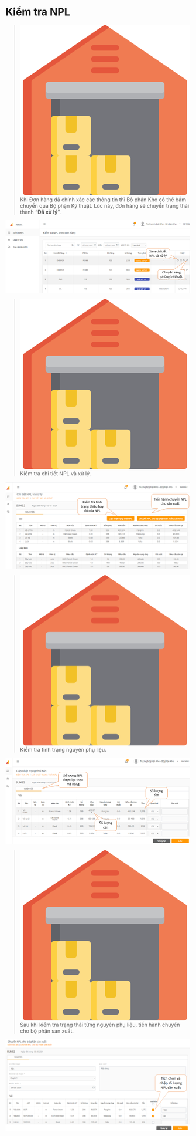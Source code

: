 # Kiểm tra NPL

> ![](../.gitbook/assets/warehouse.png) Khi Đơn hàng đã chính xác các thông tin thì Bộ phận Kho có thể bấm chuyển qua Bộ phận Kỹ thuật. Lúc này, đơn hàng sẽ chuyển trạng thái thành “**Đã xử lý**”.

![](../.gitbook/assets/npl.png)

> ![](../.gitbook/assets/warehouse.png) Kiểm tra chi tiết NPL và xử lý.

![](../.gitbook/assets/nplkho.png)

> ![](../.gitbook/assets/warehouse.png) Kiểm tra tình trạng nguyên phụ liệu.

![](../.gitbook/assets/npl2.png)

> ![](../.gitbook/assets/warehouse.png) Sau khi kiểm tra trạng thái từng nguyên phụ liệu, tiến hành chuyển cho bộ phận sản xuất.

![](../.gitbook/assets/npl3.png)

